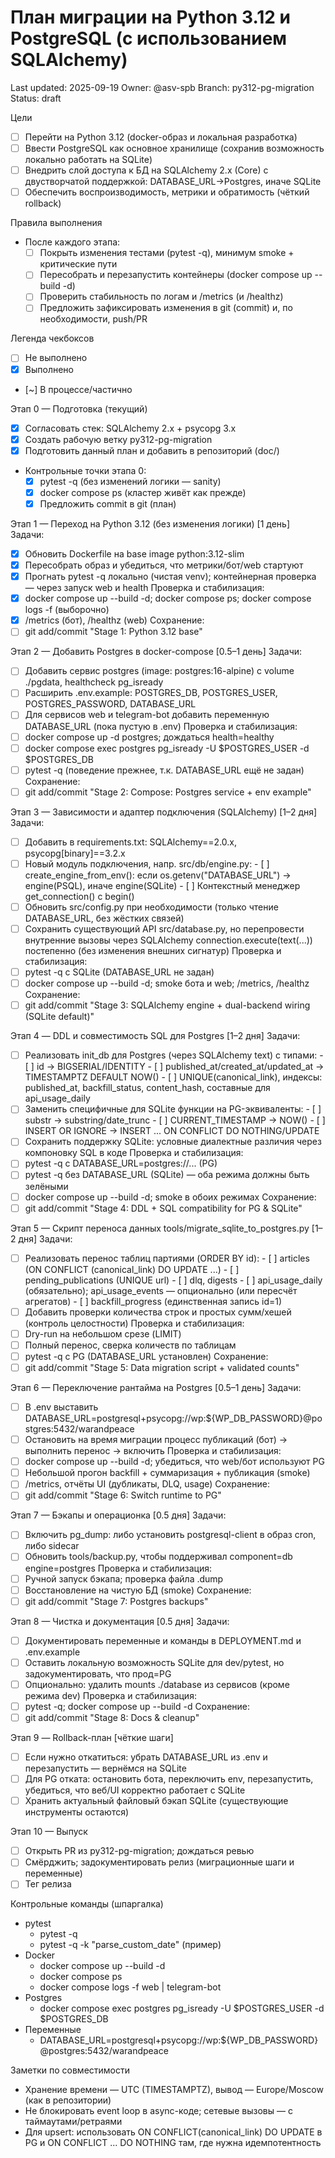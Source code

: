 # План миграции на Python 3.12 и PostgreSQL (с использованием SQLAlchemy)

Last updated: 2025-09-19
Owner: @asv-spb
Branch: py312-pg-migration
Status: draft

Цели
- [ ] Перейти на Python 3.12 (docker-образ и локальная разработка)
- [ ] Ввести PostgreSQL как основное хранилище (сохранив возможность локально работать на SQLite)
- [ ] Внедрить слой доступа к БД на SQLAlchemy 2.x (Core) с двустворчатой поддержкой: DATABASE_URL→Postgres, иначе SQLite
- [ ] Обеспечить воспроизводимость, метрики и обратимость (чёткий rollback)

Правила выполнения
- После каждого этапа:
  - [ ] Покрыть изменения тестами (pytest -q), минимум smoke + критические пути
  - [ ] Пересобрать и перезапустить контейнеры (docker compose up --build -d)
  - [ ] Проверить стабильность по логам и /metrics (и /healthz)
  - [ ] Предложить зафиксировать изменения в git (commit) и, по необходимости, push/PR

Легенда чекбоксов
- [ ] Не выполнено
- [x] Выполнено
- [~] В процессе/частично

Этап 0 — Подготовка (текущий)
- [x] Согласовать стек: SQLAlchemy 2.x + psycopg 3.x
- [x] Создать рабочую ветку py312-pg-migration
- [x] Подготовить данный план и добавить в репозиторий (doc/)
- Контрольные точки этапа 0:
  - [x] pytest -q (без изменений логики — sanity)
  - [x] docker compose ps (кластер живёт как прежде)
  - [x] Предложить commit в git (план)

Этап 1 — Переход на Python 3.12 (без изменения логики) [1 день]
Задачи:
- [x] Обновить Dockerfile на base image python:3.12-slim
- [x] Пересобрать образ и убедиться, что метрики/бот/web стартуют
- [x] Прогнать pytest -q локально (чистая venv); контейнерная проверка — через запуск web и health
Проверка и стабилизация:
- [x] docker compose up --build -d; docker compose ps; docker compose logs -f (выборочно)
- [x] /metrics (бот), /healthz (web)
Сохранение:
- [ ] git add/commit "Stage 1: Python 3.12 base"

Этап 2 — Добавить Postgres в docker-compose [0.5–1 день]
Задачи:
- [ ] Добавить сервис postgres (image: postgres:16-alpine) с volume ./pgdata, healthcheck pg_isready
- [ ] Расширить .env.example: POSTGRES_DB, POSTGRES_USER, POSTGRES_PASSWORD, DATABASE_URL
- [ ] Для сервисов web и telegram-bot добавить переменную DATABASE_URL (пока пустую в .env)
Проверка и стабилизация:
- [ ] docker compose up -d postgres; дождаться health=healthy
- [ ] docker compose exec postgres pg_isready -U $POSTGRES_USER -d $POSTGRES_DB
- [ ] pytest -q (поведение прежнее, т.к. DATABASE_URL ещё не задан)
Сохранение:
- [ ] git add/commit "Stage 2: Compose: Postgres service + env example"

Этап 3 — Зависимости и адаптер подключения (SQLAlchemy) [1–2 дня]
Задачи:
- [ ] Добавить в requirements.txt: SQLAlchemy==2.0.x, psycopg[binary]==3.2.x
- [ ] Новый модуль подключения, напр. src/db/engine.py:
      - [ ] create_engine_from_env(): если os.getenv("DATABASE_URL") → engine(PSQL), иначе engine(SQLite)
      - [ ] Контекстный менеджер get_connection() с begin()
- [ ] Обновить src/config.py при необходимости (только чтение DATABASE_URL, без жёстких связей)
- [ ] Сохранить существующий API src/database.py, но перепровести внутренние вызовы через SQLAlchemy connection.execute(text(...)) постепенно (без изменения внешних сигнатур)
Проверка и стабилизация:
- [ ] pytest -q с SQLite (DATABASE_URL не задан)
- [ ] docker compose up --build -d; smoke бота и web; /metrics, /healthz
Сохранение:
- [ ] git add/commit "Stage 3: SQLAlchemy engine + dual-backend wiring (SQLite default)"

Этап 4 — DDL и совместимость SQL для Postgres [1–2 дня]
Задачи:
- [ ] Реализовать init_db для Postgres (через SQLAlchemy text) с типами:
      - [ ] id → BIGSERIAL/IDENTITY
      - [ ] published_at/created_at/updated_at → TIMESTAMPTZ DEFAULT NOW()
      - [ ] UNIQUE(canonical_link), индексы: published_at, backfill_status, content_hash, составные для api_usage_daily
- [ ] Заменить специфичные для SQLite функции на PG-эквиваленты:
      - [ ] substr → substring/date_trunc
      - [ ] CURRENT_TIMESTAMP → NOW()
      - [ ] INSERT OR IGNORE → INSERT ... ON CONFLICT DO NOTHING/UPDATE
- [ ] Сохранить поддержку SQLite: условные диалектные различия через компоновку SQL в коде
Проверка и стабилизация:
- [ ] pytest -q с DATABASE_URL=postgres://... (PG)
- [ ] pytest -q без DATABASE_URL (SQLite) — оба режима должны быть зелёными
- [ ] docker compose up --build -d; smoke в обоих режимах
Сохранение:
- [ ] git add/commit "Stage 4: DDL + SQL compatibility for PG & SQLite"

Этап 5 — Скрипт переноса данных tools/migrate_sqlite_to_postgres.py [1–2 дня]
Задачи:
- [ ] Реализовать перенос таблиц партиями (ORDER BY id):
      - [ ] articles (ON CONFLICT (canonical_link) DO UPDATE ...)
      - [ ] pending_publications (UNIQUE url)
      - [ ] dlq, digests
      - [ ] api_usage_daily (обязательно); api_usage_events — опционально (или пересчёт агрегатов)
      - [ ] backfill_progress (единственная запись id=1)
- [ ] Добавить проверки количества строк и простых сумм/хешей (контроль целостности)
Проверка и стабилизация:
- [ ] Dry-run на небольшом срезе (LIMIT)
- [ ] Полный перенос, сверка количеств по таблицам
- [ ] pytest -q с PG (DATABASE_URL установлен)
Сохранение:
- [ ] git add/commit "Stage 5: Data migration script + validated counts"

Этап 6 — Переключение рантайма на Postgres [0.5–1 день]
Задачи:
- [ ] В .env выставить DATABASE_URL=postgresql+psycopg://wp:${WP_DB_PASSWORD}@postgres:5432/warandpeace
- [ ] Остановить на время миграции процесс публикаций (бот) → выполнить перенос → включить
Проверка и стабилизация:
- [ ] docker compose up --build -d; убедиться, что web/бот используют PG
- [ ] Небольшой прогон backfill + суммаризация + публикация (smoke)
- [ ] /metrics, отчёты UI (дубликаты, DLQ, usage)
Сохранение:
- [ ] git add/commit "Stage 6: Switch runtime to PG"

Этап 7 — Бэкапы и операционка [0.5 дня]
Задачи:
- [ ] Включить pg_dump: либо установить postgresql-client в образ cron, либо sidecar
- [ ] Обновить tools/backup.py, чтобы поддерживал component=db engine=postgres
Проверка и стабилизация:
- [ ] Ручной запуск бэкапа; проверка файла .dump
- [ ] Восстановление на чистую БД (smoke)
Сохранение:
- [ ] git add/commit "Stage 7: Postgres backups"

Этап 8 — Чистка и документация [0.5 дня]
Задачи:
- [ ] Документировать переменные и команды в DEPLOYMENT.md и .env.example
- [ ] Оставить локальную возможность SQLite для dev/pytest, но задокументировать, что прод=PG
- [ ] Опционально: удалить mounts ./database из сервисов (кроме режима dev)
Проверка и стабилизация:
- [ ] pytest -q; docker compose up --build -d
Сохранение:
- [ ] git add/commit "Stage 8: Docs & cleanup"

Этап 9 — Rollback-план [чёткие шаги]
- [ ] Если нужно откатиться: убрать DATABASE_URL из .env и перезапустить — вернёмся на SQLite
- [ ] Для PG отката: остановить бота, переключить env, перезапустить, убедиться, что веб/UI корректно работает с SQLite
- [ ] Хранить актуальный файловый бэкап SQLite (существующие инструменты остаются)

Этап 10 — Выпуск
- [ ] Открыть PR из py312-pg-migration; дождаться ревью
- [ ] Смёрджить; задокументировать релиз (миграционные шаги и переменные)
- [ ] Тег релиза

Контрольные команды (шпаргалка)
- pytest
  - pytest -q
  - pytest -q -k "parse_custom_date" (пример)
- Docker
  - docker compose up --build -d
  - docker compose ps
  - docker compose logs -f web | telegram-bot
- Postgres
  - docker compose exec postgres pg_isready -U $POSTGRES_USER -d $POSTGRES_DB
- Переменные
  - DATABASE_URL=postgresql+psycopg://wp:${WP_DB_PASSWORD}@postgres:5432/warandpeace

Заметки по совместимости
- Хранение времени — UTC (TIMESTAMPTZ), вывод — Europe/Moscow (как в репозитории)
- Не блокировать event loop в async-коде; сетевые вызовы — с таймаутами/ретраями
- Для upsert: использовать ON CONFLICT(canonical_link) DO UPDATE в PG и ON CONFLICT ... DO NOTHING там, где нужна идемпотентность
